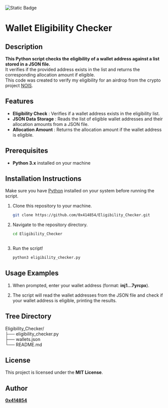 ![Static Badge](https://img.shields.io/badge/python-%233776ab?logo=python&logoColor=white)

# Wallet Eligibility Checker

## **Description**
**This Python script checks the eligibility of a wallet address against a list stored in a JSON file.**
<br>It verifies if the provided address exists in the list and returns the corresponding allocation amount if eligible.
<br>This code was created to verify my eligibility for an airdrop from the crypto project [NOIS](https://x.com/NoisRNG/status/1745415267747008765).

## **Features**
- **Eligibility Check** : Verifies if a wallet address exists in the eligibility list.
- **JSON Data Storage** : Reads the list of eligible wallet addresses and their allocation amounts from a JSON file.
- **Allocation Amount** : Returns the allocation amount if the wallet address is eligible.

## **Prerequisites**
- **Python 3.x** installed on your machine

## **Installation Instructions**
Make sure you have [Python](https://www.python.org/downloads/) installed on your system before running the script.

1. Clone this repository to your machine.
   
   ```bash
   git clone https://github.com/0x414854/Eligibility_Checker.git

2. Navigate to the repository directory.

   ```bash
   cd Eligibility_Checker
  
3. Run the script!

   ```bash
   python3 eligibility_checker.py

## **Usage Examples**

1.  When prompted, enter your wallet address (format: **inj1...7yrcpx**).

2. The script will read the wallet addresses from the JSON file and check if your wallet address is eligible, printing the results.

## **Tree Directory**

Eligibility_Checker/
<br>├── eligibility_checker.py
<br>├── wallets.json
<br>└── README.md

## **License**
This project is licensed under the **MIT License**.

## **Author**
[**0x414854**](https://github.com/0x414854)
